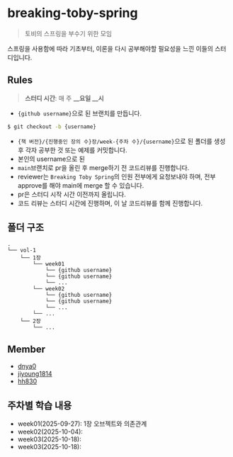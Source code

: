 # breaking-toby-spring

> 토비의 스프링을 부수기 위한 모임

스프링을 사용함에 따라 기초부터, 이론을 다시 공부해야할 필요성을 느낀 이들의 스터디입니다.

## Rules

> **스터디 시간**: 매 주 **__요일 __시**

- `{github username}`으로 된 브랜치를 만듭니다.

```bash
$ git checkout -b {username}
```

- `{책 버전}/{진행중인 장의 수}장/week-{주차 수}/{username}`으로 된 폴더를 생성 후 각자 공부한 것 또는 예제를 커밋합니다.
- 본인의 username으로 된 
- `main`브랜치로 pr을 올린 후 merge하기 전 코드리뷰를 진행합니다.
- reviewer는 `Breaking Toby Spring`의 인원 전부에게 요청보내야 하며, 전부 approve를 해야 main에 merge 할 수 있습니다.
- pr은 스터디 시작 시간 이전까지 올립니다.
- 코드 리뷰는 스터디 시간에 진행하며, 이 날 코드리뷰를 함께 진행합니다.

## 폴더 구조

```
.
└── vol-1
    └── 1장
        └── week01
            └── {github username}
            └── {github username}
            └── ...
        └── week02
            └── {github username}
            └── {github username}
            └── ...
        └── ...
    └── 2장
        └── ...
```

## Member

- [dnya0](https://github.com/dnya0)
- [jiyoung1814](https://github.com/jiyoung1814)
- [hh830](https://github.com/hh830)


## 주차별 학습 내용

- week01(2025-09-27): 1장 오브젝트와 의존관계
- week02(2025-10-04):
- week03(2025-10-18):
- week03(2025-10-18):